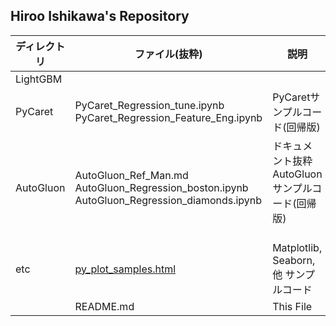 ## Hiroo Ishikawa's Repository

|ディレクトリ|ファイル(抜粋)|説明|
|-----|-----|-----|
|LightGBM|||
|PyCaret|PyCaret_Regression_tune.ipynb<br>PyCaret_Regression_Feature_Eng.ipynb|PyCaretサンプルコード(回帰版)|
|AutoGluon|AutoGluon_Ref_Man.md<br>AutoGluon_Regression_boston.ipynb<br>AutoGluon_Regression_diamonds.ipynb|ドキュメント抜粋<br>AutoGluonサンプルコード(回帰版)<br><br>|
|etc|[py_plot_samples.html](https://hr-ishikawa.github.io/pub/etc/py_plot_samples.html)|Matplotlib, Seaborn, 他 サンプルコード|
||README.md|This File|

